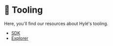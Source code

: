 # :toolbox: Tooling

Here, you'll find our resources about Hylé's tooling.

- [SDK](./sdk.md)
- [Explorer](./explorer.md)
